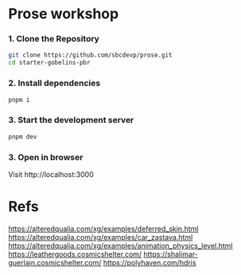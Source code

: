 # Prose workshop

### 1. Clone the Repository

```bash
git clone https://github.com/sbcdevp/prose.git
cd starter-gobelins-pbr
```

### 2. Install dependencies

```bash
pnpm i
```

### 3. Start the development server

```bash
pnpm dev
```
### 3. Open in browser

Visit http://localhost:3000


# Refs
https://alteredqualia.com/xg/examples/deferred_skin.html
https://alteredqualia.com/xg/examples/car_zastava.html
https://alteredqualia.com/xg/examples/animation_physics_level.html
https://leathergoods.cosmicshelter.com/
https://shalimar-guerlain.cosmicshelter.com/
https://polyhaven.com/hdris